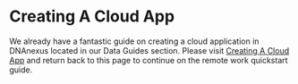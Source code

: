 # Creating A Cloud App 

We already have a fantastic guide on creating a cloud application in DNAnexus located in our Data Guides section. Please visit [Creating A Cloud App](../data/creating-a-cloud-app.md) and return back to this page to continue on the remote work quickstart guide.